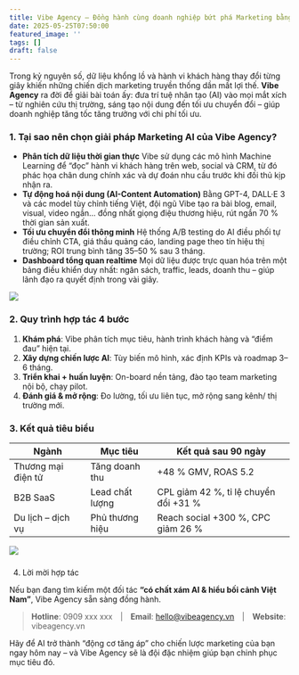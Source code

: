 ```yaml
---
title: Vibe Agency – Đồng hành cùng doanh nghiệp bứt phá Marketing bằng AI
date: 2025-05-25T07:50:00
featured_image: ''
tags: []
draft: false
---
```

Trong kỷ nguyên số, dữ liệu khổng lồ và hành vi khách hàng thay đổi từng giây khiến những chiến dịch marketing truyền thống dần mất lợi thế. **Vibe Agency** ra đời để giải bài toán ấy: đưa trí tuệ nhân tạo (AI) vào mọi mắt xích – từ nghiên cứu thị trường, sáng tạo nội dung đến tối ưu chuyển đổi – giúp doanh nghiệp tăng tốc tăng trưởng với chi phí tối ưu.

### 1. Tại sao nên chọn giải pháp Marketing AI của Vibe Agency?

- **Phân tích dữ liệu thời gian thực**
Vibe sử dụng các mô hình Machine Learning để “đọc” hành vi khách hàng trên web, social và CRM, từ đó phác họa chân dung chính xác và dự đoán nhu cầu trước khi đối thủ kịp nhận ra.
- **Tự động hoá nội dung (AI-Content Automation)**
Bằng GPT-4, DALL·E 3 và các model tùy chỉnh tiếng Việt, đội ngũ Vibe tạo ra bài blog, email, visual, video ngắn… đồng nhất giọng điệu thương hiệu, rút ngắn 70 % thời gian sản xuất.
- **Tối ưu chuyển đổi thông minh**
Hệ thống A/B testing do AI điều phối tự điều chỉnh CTA, giá thầu quảng cáo, landing page theo tín hiệu thị trường; ROI trung bình tăng 35–50 % sau 3 tháng.
- **Dashboard tổng quan realtime**
Mọi dữ liệu được trực quan hóa trên một bảng điều khiển duy nhất: ngân sách, traffic, leads, doanh thu – giúp lãnh đạo ra quyết định trong vài giây.

![](/uploads/Generated%20Image%20May%2025%2C%202025%20-%207_56AM.jpeg)

### 2. Quy trình hợp tác 4 bước

1. **Khám phá**: Vibe phân tích mục tiêu, hành trình khách hàng và “điểm đau” hiện tại.
2. **Xây dựng chiến lược AI**: Tùy biến mô hình, xác định KPIs và roadmap 3–6 tháng.
3. **Triển khai + huấn luyện**: On-board nền tảng, đào tạo team marketing nội bộ, chạy pilot.
4. **Đánh giá & mở rộng**: Đo lường, tối ưu liên tục, mở rộng sang kênh/ thị trường mới.

### 3. Kết quả tiêu biểu

| Ngành | Mục tiêu | Kết quả sau 90 ngày |
| --- | --- | --- |
| Thương mại điện tử | Tăng doanh thu | +48 % GMV, ROAS 5.2 |
| B2B SaaS | Lead chất lượng | CPL giảm 42 %, tỉ lệ chuyển đổi +31 % |
| Du lịch – dịch vụ | Phủ thương hiệu | Reach social +300 %, CPC giảm 26 % |

![](/uploads/ChatGPT%20Image%20May%2025%2C%202025%2C%2007_56_17%20AM.png)

### 
4. Lời mời hợp tác

Nếu bạn đang tìm kiếm một đối tác **“có chất xám AI & hiểu bối cảnh Việt Nam”**, Vibe Agency sẵn sàng đồng hành.

> **Hotline**: 0909 xxx xxx | **Email**: [hello@vibeagency.vn]() | **Website**: vibeagency.vn

Hãy để AI trở thành “động cơ tăng áp” cho chiến lược marketing của bạn ngay hôm nay – và Vibe Agency sẽ là đội đặc nhiệm giúp bạn chinh phục mục tiêu đó.
